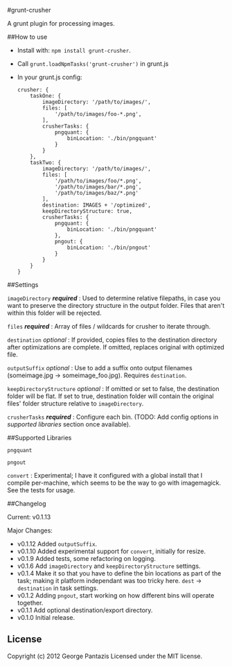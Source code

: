 #grunt-crusher

A grunt plugin for processing images.

##How to use

* Install with: ```npm install grunt-crusher```.
* Call ```grunt.loadNpmTasks('grunt-crusher')``` in grunt.js

* In your grunt.js config:

	```
	crusher: {
		taskOne: {
			imageDirectory: '/path/to/images/',
			files: [
				'/path/to/images/foo-*.png',
			],
			crusherTasks: {
				pngquant: {
					binLocation: './bin/pngquant'
				}
			}
		},
		taskTwo: {
			imageDirectory: '/path/to/images/',
			files: [
				'/path/to/images/foo/*.png',
				'/path/to/images/bar/*.png',
				'/path/to/images/baz/*.png'
			],
			destination: IMAGES + '/optimized',
			keepDirectoryStructure: true,
			crusherTasks: {
				pngquant: {
					binLocation: './bin/pngquant'
				},
				pngout: {
					binLocation: './bin/pngout'
				}
			}
		}
	}
	```

##Settings

`imageDirectory` ***required*** : Used to determine relative filepaths, in case you want to preserve the directory structure in the output folder. Files that aren't within this folder will be rejected.

`files` ***required*** : Array of files / wildcards for crusher to iterate through.

`destination` *optional* : If provided, copies files to the destination directory after optimizations are complete. If omitted, replaces original with optimized file.

`outputSuffix` *optional* : Use to add a suffix onto output filenames (someimage.jpg -> someimage_foo.jpg). Requires `destination`.

`keepDirectoryStructure` *optional* : If omitted or set to false, the destination folder will be flat. If set to true, destination folder will contain the original files' folder structure relative to `imageDirectory`.

`crusherTasks` ***required*** : Configure each bin. (TODO: Add config options in *supported libraries* section once available).

##Supported Libraries

`pngquant`

`pngout`

`convert` : Experimental; I have it configured with a global install that I compile per-machine, which seems to be the way to go with imagemagick. See the tests for usage.

##Changelog

Current: v0.1.13

Major Changes:

* v0.1.12 Added `outputSuffix`.
* v0.1.10 Added experimental support for `convert`, initially for resize.
* v0.1.9 Added tests, some refactoring on logging.
* v0.1.6 Add `imageDirectory` and `keepDirectoryStructure` settings.
* v0.1.4 Make it so that you have to define the bin locations as part of the task; making it platform independant was too tricky here. `dest` -> `destination` in task settings.
* v0.1.2 Adding `pngout`, start working on how different bins will operate together.
* v0.1.1 Add optional destination/export directory.
* v0.1.0 Initial release.

## License
Copyright (c) 2012 George Pantazis
Licensed under the MIT license.
